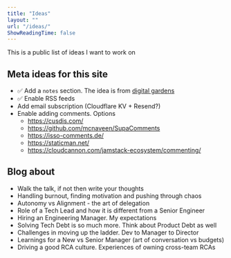 ```yaml
---
title: "Ideas"
layout: ""
url: "/ideas/"
ShowReadingTime: false
---
```


This is a public list of ideas I want to work on

## Meta ideas for this site
- ✅ Add a `notes` section. The idea is from [digital gardens](https://salman.io/notes/digital-gardens/)
- ✅ Enable RSS feeds
- Add email subscription (Cloudflare KV + Resend?)
- Enable adding comments. Options
    - https://cusdis.com/
    - https://github.com/mcnaveen/SupaComments
    - https://isso-comments.de/
    - https://staticman.net/
    - https://cloudcannon.com/jamstack-ecosystem/commenting/


## Blog about
- Walk the talk, if not then write your thoughts
- Handling burnout, finding motivation and pushing through chaos
- Autonomy vs Alignment - the art of delegation
- Role of a Tech Lead and how it is different from a Senior Engineer
- Hiring an Engineering Manager. My expectations
- Solving Tech Debt is so much more. Think about Product Debt as well
- Challenges in moving up the ladder. Dev to Manager to Director
- Learnings for a New vs Senior Manager (art of conversation vs budgets)
- Driving a good RCA culture. Experiences of owning cross-team RCAs